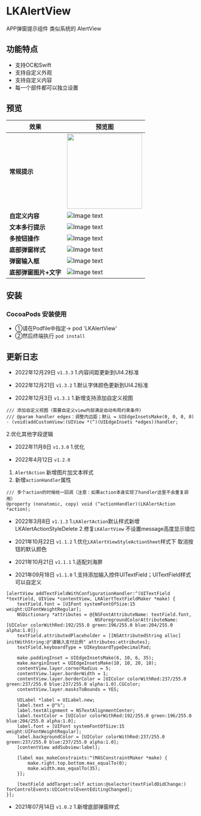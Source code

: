 # LKAlertView
APP弹窗提示组件 类似系统的 AlertView

## 功能特点

- 支持OC和Swift
- 支持自定义外观
- 支持自定义内容
- 每一个部件都可以独立设置

## 预览

| 效果  | 预览图 |
| ---  | --- |
| **常规提示** | <img src = "https://github.com/fanlilinSaber/LKExampleImages/blob/main/LKAlertView/001.png" height = 200 /> |
| **自定义内容** | ![Image text](https://github.com/fanlilinSaber/LKExampleImages/blob/main/LKAlertView/002.png) |
| **文本多行提示** | ![Image text](https://github.com/fanlilinSaber/LKExampleImages/blob/main/LKAlertView/003.png) |
| **多按钮操作** | ![Image text](https://github.com/fanlilinSaber/LKExampleImages/blob/main/LKAlertView/004.png) |
| **底部弹窗样式** | ![Image text](https://github.com/fanlilinSaber/LKExampleImages/blob/main/LKAlertView/005.png) |
| **弹窗输入框** | ![Image text](https://github.com/fanlilinSaber/LKExampleImages/blob/main/LKAlertView/006.png) |
| **底部弹窗图片+文字** | ![Image text](https://github.com/fanlilinSaber/LKExampleImages/blob/main/LKAlertView/007.png) |

## 安装

### CocoaPods 安装使用
- ①请在Podfile中指定→ pod 'LKAlertView'
- ②然后终端执行 `pod install`

## 更新日志

* 2022年12月29日 `v1.3.3`
1.内容间距更新到UI4.2标准

* 2022年12月21日 `v1.3.2`
1.默认字体颜色更新到UI4.2标准

* 2022年12月3日 `v1.3.1`
1.新增支持添加自定义视图
```
/// 添加自定义视图（需要自定义view内部满足自动布局约束条件）
/// @param handler edges：调整内边距；默认 = UIEdgeInsetsMake(0, 0, 0, 0)
- (void)addCustomView:(UIView *(^)(UIEdgeInsets *edges))handler;
```
2.优化其他字段逻辑

* 2022年11月8日 `v1.3.0`
1.优化

* 2022年4月12日 `v1.2.0`
1. `AlertAction` 新增图片加文本样式
2. 新增`actionHandler`属性
```
/// 多个action的时候统一回调（注意：如果action本身实现了handler这里不会重复调用）
@property (nonatomic, copy) void (^actionHandler)(LKAlertAction *action);
```

* 2022年3月8日 `v1.1.3`
1.`LKAlertAction`默认样式新增 LKAlertActionStyleDelete
2.修复`LKAlertView` 不设置message高度显示错位

* 2021年10月22日 `v1.1.2`
1.优化`LKAlertViewStyleActionSheet`样式下 取消按钮的默认颜色

* 2021年10月21日 `v1.1.1`
1.适配刘海屏

* 2021年09月18日 `v1.1.0`
1.支持添加输入控件UITextField；UITextField样式可以自定义
```
[alertView addTextFieldWithConfigurationHandler:^(UITextField *textField, UIView *contentView, LKAlertTextFieldMaker *make) {
    textField.font = [UIFont systemFontOfSize:15 weight:UIFontWeightRegular];
    NSDictionary *attributes = @{NSFontAttributeName: textField.font,
                                 NSForegroundColorAttributeName: [UIColor colorWithRed:192/255.0 green:196/255.0 blue:204/255.0 alpha:1.0]};
    textField.attributedPlaceholder = [[NSAttributedString alloc] initWithString:@"请输入支付比例" attributes:attributes];
    textField.keyboardType = UIKeyboardTypeDecimalPad;
    
    make.paddingInset = UIEdgeInsetsMake(6, 10, 6, 35);
    make.marginInset = UIEdgeInsetsMake(10, 10, 20, 10);
    contentView.layer.cornerRadius = 5;
    contentView.layer.borderWidth = 1;
    contentView.layer.borderColor = [UIColor colorWithRed:237/255.0 green:237/255.0 blue:237/255.0 alpha:1.0].CGColor;
    contentView.layer.masksToBounds = YES;
    
    UILabel *label = UILabel.new;
    label.text = @"%";
    label.textAlignment = NSTextAlignmentCenter;
    label.textColor = [UIColor colorWithRed:192/255.0 green:196/255.0 blue:204/255.0 alpha:1.0];
    label.font = [UIFont systemFontOfSize:15 weight:UIFontWeightRegular];
    label.backgroundColor = [UIColor colorWithRed:237/255.0 green:237/255.0 blue:237/255.0 alpha:1.0];
    [contentView addSubview:label];
    
    [label mas_makeConstraints:^(MASConstraintMaker *make) {
        make.right.top.bottom.mas_equalTo(0);
        make.width.mas_equalTo(35);
    }];
    
    [textField addTarget:self action:@selector(textFieldDidChange:) forControlEvents:UIControlEventEditingChanged];
}];
```
* 2021年07月14日 `v1.0.2`
1.新增底部弹窗样式
